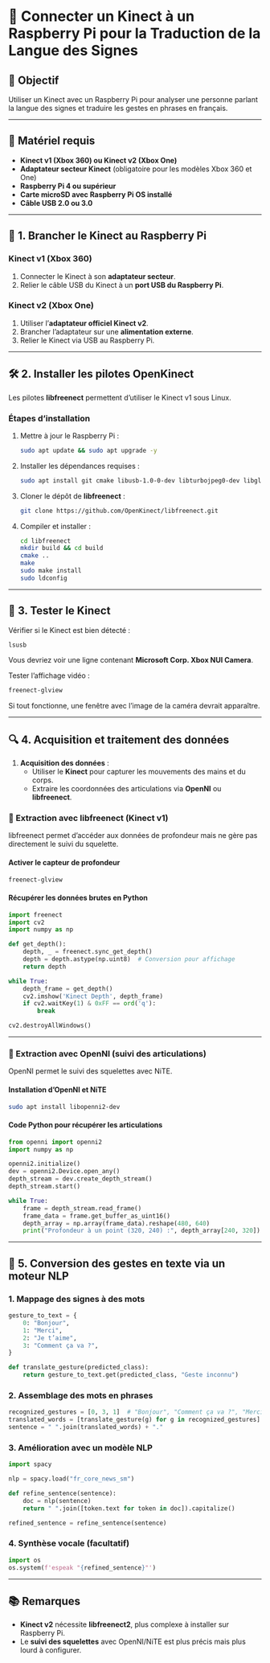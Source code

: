 ﻿# 📌 Connecter un Kinect à un Raspberry Pi pour la Traduction de la Langue des Signes

## 🎯 Objectif
Utiliser un Kinect avec un Raspberry Pi pour analyser une personne parlant la langue des signes et traduire les gestes en phrases en français.

---

## 🎯 Matériel requis
- **Kinect v1 (Xbox 360) ou Kinect v2 (Xbox One)**
- **Adaptateur secteur Kinect** (obligatoire pour les modèles Xbox 360 et One)
- **Raspberry Pi 4 ou supérieur**
- **Carte microSD avec Raspberry Pi OS installé**
- **Câble USB 2.0 ou 3.0**

---

## 💪 1. Brancher le Kinect au Raspberry Pi
### Kinect v1 (Xbox 360)
1. Connecter le Kinect à son **adaptateur secteur**.
2. Relier le câble USB du Kinect à un **port USB du Raspberry Pi**.

### Kinect v2 (Xbox One)
1. Utiliser l’**adaptateur officiel Kinect v2**.
2. Brancher l’adaptateur sur une **alimentation externe**.
3. Relier le Kinect via USB au Raspberry Pi.

---

## 🛠️ 2. Installer les pilotes OpenKinect
Les pilotes **libfreenect** permettent d’utiliser le Kinect v1 sous Linux.

### Étapes d’installation
1. Mettre à jour le Raspberry Pi :
   ```bash
   sudo apt update && sudo apt upgrade -y
   ```
2. Installer les dépendances requises :
   ```bash
   sudo apt install git cmake libusb-1.0-0-dev libturbojpeg0-dev libglfw3-dev
   ```
3. Cloner le dépôt de **libfreenect** :
   ```bash
   git clone https://github.com/OpenKinect/libfreenect.git
   ```
4. Compiler et installer :
   ```bash
   cd libfreenect
   mkdir build && cd build
   cmake ..
   make
   sudo make install
   sudo ldconfig
   ```

---

## 🏃 3. Tester le Kinect
Vérifier si le Kinect est bien détecté :
```bash
lsusb
```
Vous devriez voir une ligne contenant **Microsoft Corp. Xbox NUI Camera**.

Tester l’affichage vidéo :
```bash
freenect-glview
```
Si tout fonctionne, une fenêtre avec l’image de la caméra devrait apparaître.

---

## 🔍 4. Acquisition et traitement des données
1. **Acquisition des données** :
   - Utiliser le **Kinect** pour capturer les mouvements des mains et du corps.
   - Extraire les coordonnées des articulations via **OpenNI** ou **libfreenect**.

### 📌 Extraction avec libfreenect (Kinect v1)
libfreenect permet d’accéder aux données de profondeur mais ne gère pas directement le suivi du squelette.

#### **Activer le capteur de profondeur**
```bash
freenect-glview
```

#### **Récupérer les données brutes en Python**
```python
import freenect
import cv2
import numpy as np

def get_depth():
    depth, _ = freenect.sync_get_depth()
    depth = depth.astype(np.uint8)  # Conversion pour affichage
    return depth

while True:
    depth_frame = get_depth()
    cv2.imshow('Kinect Depth', depth_frame)
    if cv2.waitKey(1) & 0xFF == ord('q'):
        break

cv2.destroyAllWindows()
```

---

### 📌 Extraction avec OpenNI (suivi des articulations)
OpenNI permet le suivi des squelettes avec NiTE.

#### **Installation d’OpenNI et NiTE**
```bash
sudo apt install libopenni2-dev
```

#### **Code Python pour récupérer les articulations**
```python
from openni import openni2
import numpy as np

openni2.initialize()
dev = openni2.Device.open_any()
depth_stream = dev.create_depth_stream()
depth_stream.start()

while True:
    frame = depth_stream.read_frame()
    frame_data = frame.get_buffer_as_uint16()
    depth_array = np.array(frame_data).reshape(480, 640)
    print("Profondeur à un point (320, 240) :", depth_array[240, 320])
```
---

## 🔄 5. Conversion des gestes en texte via un moteur NLP

### **1. Mappage des signes à des mots**
```python
gesture_to_text = {
    0: "Bonjour",
    1: "Merci",
    2: "Je t’aime",
    3: "Comment ça va ?",
}

def translate_gesture(predicted_class):
    return gesture_to_text.get(predicted_class, "Geste inconnu")
```

### **2. Assemblage des mots en phrases**
```python
recognized_gestures = [0, 3, 1]  # "Bonjour", "Comment ça va ?", "Merci"
translated_words = [translate_gesture(g) for g in recognized_gestures]
sentence = " ".join(translated_words) + "."
```

### **3. Amélioration avec un modèle NLP**
```python
import spacy

nlp = spacy.load("fr_core_news_sm")

def refine_sentence(sentence):
    doc = nlp(sentence)
    return " ".join([token.text for token in doc]).capitalize()

refined_sentence = refine_sentence(sentence)
```

### **4. Synthèse vocale (facultatif)**
```python
import os
os.system(f'espeak "{refined_sentence}"')
```

---

## 📚 Remarques
- **Kinect v2** nécessite **libfreenect2**, plus complexe à installer sur Raspberry Pi.
- Le **suivi des squelettes** avec OpenNI/NiTE est plus précis mais plus lourd à configurer.
